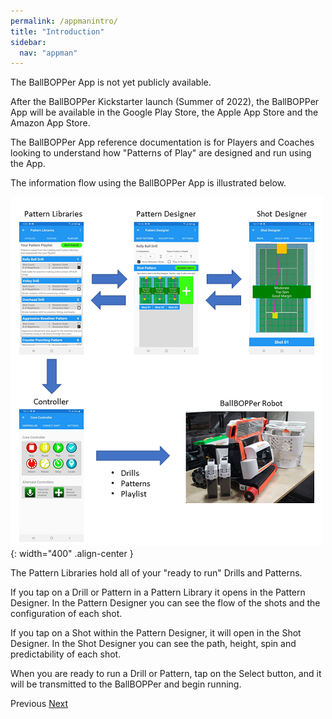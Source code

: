 ```yaml
---
permalink: /appmanintro/
title: "Introduction"
sidebar:
  nav: "appman"
---
```


The BallBOPPer App is not yet publicly available.  

After the BallBOPPer Kickstarter launch (Summer of 2022), the BallBOPPer App will be available in the Google Play Store, the Apple App Store and the Amazon App Store.  

The BallBOPPer App reference documentation is for Players and Coaches looking to understand how "Patterns of Play" are designed and run using the App.

The information flow using the BallBOPPer App is illustrated below.

![Connect Alert Image](../assets/images/AppDataFlow.png){: width="400" .align-center } 

The Pattern Libraries hold all of your "ready to run" Drills and Patterns. 

If you tap on a Drill or Pattern in a Pattern Library it opens in the Pattern Designer. In the Pattern Designer you can see the flow of the shots and the configuration of each shot. 

If you tap on a Shot within the Pattern Designer, it will open in the Shot Designer. In the Shot Designer you can see the path, height, spin and predictability of each shot.

When you are ready to run a Drill or Pattern, tap on the Select button, and it will be transmitted to the BallBOPPer and begin running.

  <nav class="pagination">
      <a  class="pagination--pager disabled">Previous</a>
      <a href="/BallBOPPer/appmanconnect/" class="pagination--pager" title="Connect">Next</a> 
  </nav>
